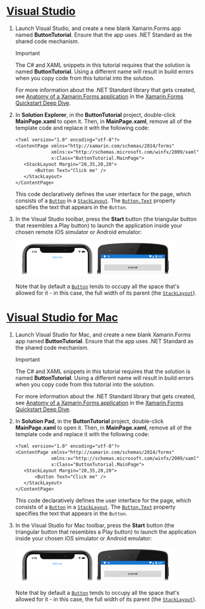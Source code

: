 # [Visual Studio](#tab/vswin)

1. Launch Visual Studio, and create a new blank Xamarin.Forms app named **ButtonTutorial**. Ensure that the app uses .NET Standard as the shared code mechanism.

    > [!IMPORTANT]
    > The C# and XAML snippets in this tutorial requires that the solution is named **ButtonTutorial**. Using a different name will result in build errors when you copy code from this tutorial into the solution.

    For more information about the .NET Standard library that gets created, see [Anatomy of a Xamarin.Forms application](~/get-started/first-app/index.md) in the [Xamarin.Forms Quickstart Deep Dive](~/get-started/first-app/index.md).

1. In **Solution Explorer**, in the **ButtonTutorial** project, double-click **MainPage.xaml** to open it. Then, in **MainPage.xaml**, remove all of the template code and replace it with the following code:

    ```xaml
    <?xml version="1.0" encoding="utf-8"?>    
    <ContentPage xmlns="http://xamarin.com/schemas/2014/forms"
                 xmlns:x="http://schemas.microsoft.com/winfx/2009/xaml"
                 x:Class="ButtonTutorial.MainPage">
       <StackLayout Margin="20,35,20,20">
           <Button Text="Click me" />
       </StackLayout>
    </ContentPage>
    ```

    This code declaratively defines the user interface for the page, which consists of a [`Button`](xref:Xamarin.Forms.Button) in a [`StackLayout`](xref:Xamarin.Forms.StackLayout). The [`Button.Text`](xref:Xamarin.Forms.Button.Text) property specifies the text that appears in the `Button`.

1. In the Visual Studio toolbar, press the **Start** button (the triangular button that resembles a Play button) to launch the application inside your chosen remote iOS simulator or Android emulator:

    [![Screenshot of a Button on iOS and Android](../images/create-button.png "Button containing text")](../images/create-button-large.png#lightbox "Button containing text")

    Note that by default a [`Button`](xref:Xamarin.Forms.Button) tends to occupy all the space that's allowed for it - in this case, the full width of its parent (the [`StackLayout`](xref:Xamarin.Forms.StackLayout)).

# [Visual Studio for Mac](#tab/vsmac)

1. Launch Visual Studio for Mac, and create a new blank Xamarin.Forms app named **ButtonTutorial**. Ensure that the app uses .NET Standard as the shared code mechanism.

    > [!IMPORTANT]
    > The C# and XAML snippets in this tutorial requires that the solution is named **ButtonTutorial**. Using a different name will result in build errors when you copy code from this tutorial into the solution.

    For more information about the .NET Standard library that gets created, see [Anatomy of a Xamarin.Forms application](~/get-started/first-app/index.md) in the [Xamarin.Forms Quickstart Deep Dive](~/get-started/first-app/index.md).

1. In **Solution Pad**, in the **ButtonTutorial** project, double-click **MainPage.xaml** to open it. Then, in **MainPage.xaml**, remove all of the template code and replace it with the following code:

    ```xaml
    <?xml version="1.0" encoding="utf-8"?>
    <ContentPage xmlns="http://xamarin.com/schemas/2014/forms"
                 xmlns:x="http://schemas.microsoft.com/winfx/2009/xaml"
                 x:Class="ButtonTutorial.MainPage">
       <StackLayout Margin="20,35,20,20">
           <Button Text="Click me" />
       </StackLayout>
    </ContentPage>
    ```

    This code declaratively defines the user interface for the page, which consists of a [`Button`](xref:Xamarin.Forms.Button) in a [`StackLayout`](xref:Xamarin.Forms.StackLayout). The [`Button.Text`](xref:Xamarin.Forms.Button.Text) property specifies the text that appears in the `Button`.

1. In the Visual Studio for Mac toolbar, press the **Start** button (the triangular button that resembles a Play button) to launch the application inside your chosen iOS simulator or Android emulator:

    [![Screenshot of a Button on iOS and Android](../images/create-button.png "Button containing text")](../images/create-button-large.png#lightbox "Button containing text")

    Note that by default a [`Button`](xref:Xamarin.Forms.Button) tends to occupy all the space that's allowed for it - in this case, the full width of its parent (the [`StackLayout`](xref:Xamarin.Forms.StackLayout)).
